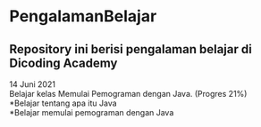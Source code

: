# PengalamanBelajar
Repository ini berisi pengalaman belajar di Dicoding Academy 
--
14 Juni 2021  
Belajar kelas Memulai Pemograman dengan Java. (Progres 21%)   
  *Belajar tentang apa itu Java  
  *Belajar memulai pemograman dengan Java

